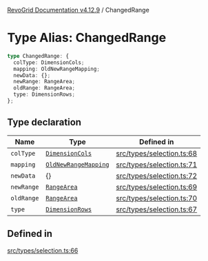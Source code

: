 [RevoGrid Documentation v4.12.9](README.md) / ChangedRange

# Type Alias: ChangedRange

```ts
type ChangedRange: {
  colType: DimensionCols;
  mapping: OldNewRangeMapping;
  newData: {};
  newRange: RangeArea;
  oldRange: RangeArea;
  type: DimensionRows;
};
```

## Type declaration

| Name | Type | Defined in |
| ------ | ------ | ------ |
| `colType` | [`DimensionCols`](TypeAlias.DimensionCols.md) | [src/types/selection.ts:68](https://github.com/revolist/revogrid/blob/5b626b1ece93ea60f82047d059b8a2635455feb4/src/types/selection.ts#L68) |
| `mapping` | [`OldNewRangeMapping`](TypeAlias.OldNewRangeMapping.md) | [src/types/selection.ts:71](https://github.com/revolist/revogrid/blob/5b626b1ece93ea60f82047d059b8a2635455feb4/src/types/selection.ts#L71) |
| `newData` | \{\} | [src/types/selection.ts:72](https://github.com/revolist/revogrid/blob/5b626b1ece93ea60f82047d059b8a2635455feb4/src/types/selection.ts#L72) |
| `newRange` | [`RangeArea`](TypeAlias.RangeArea.md) | [src/types/selection.ts:69](https://github.com/revolist/revogrid/blob/5b626b1ece93ea60f82047d059b8a2635455feb4/src/types/selection.ts#L69) |
| `oldRange` | [`RangeArea`](TypeAlias.RangeArea.md) | [src/types/selection.ts:70](https://github.com/revolist/revogrid/blob/5b626b1ece93ea60f82047d059b8a2635455feb4/src/types/selection.ts#L70) |
| `type` | [`DimensionRows`](TypeAlias.DimensionRows.md) | [src/types/selection.ts:67](https://github.com/revolist/revogrid/blob/5b626b1ece93ea60f82047d059b8a2635455feb4/src/types/selection.ts#L67) |

## Defined in

[src/types/selection.ts:66](https://github.com/revolist/revogrid/blob/5b626b1ece93ea60f82047d059b8a2635455feb4/src/types/selection.ts#L66)
